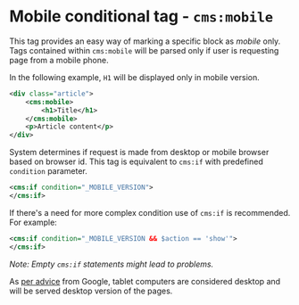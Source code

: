 # Mobile conditional tag - `cms:mobile`

This tag provides an easy way of marking a specific block as _mobile_ only. Tags contained within `cms:mobile` will be parsed only if user is requesting page from a mobile phone.

In the following example, `H1` will be displayed only in mobile version.

```xml
<div class="article">
	<cms:mobile>
		<h1>Title</h1>
	</cms:mobile>
	<p>Article content</p>
</div>
```

System determines if request is made from desktop or mobile browser based on browser id. This
tag is equivalent to `cms:if` with predefined `condition` parameter.

```xml
<cms:if condition="_MOBILE_VERSION">
</cms:if>
```

If there's a need for more complex condition use of `cms:if` is recommended. For example:

```xml
<cms:if condition="_MOBILE_VERSION && $action == 'show'">
</cms:if>
```

_Note: Empty `cms:if` statements might lead to problems._

As [per advice][1] from Google, tablet computers are considered desktop and will be served desktop
version of the pages.

[1]: http://googlewebmastercentral.blogspot.com/2012/11/giving-tablet-users-full-sized-web.html
